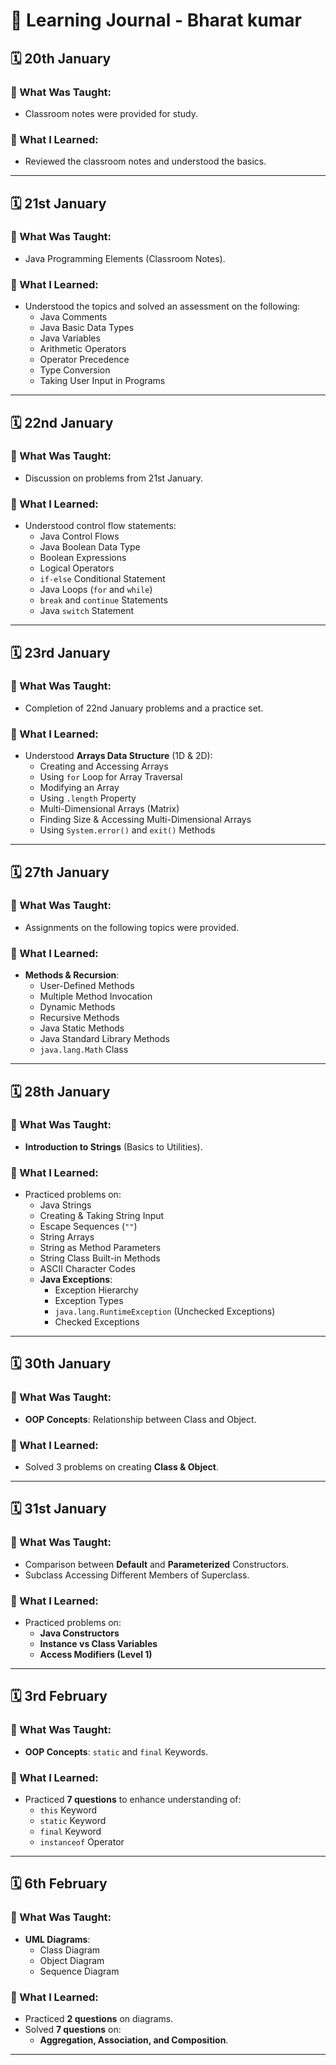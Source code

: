 # 📘 Learning Journal - Bharat kumar

## 🗓️ 20th January
### 📌 What Was Taught:
- Classroom notes were provided for study.

### 🎯 What I Learned:
- Reviewed the classroom notes and understood the basics.

---

## 🗓️ 21st January
### 📌 What Was Taught:
- Java Programming Elements (Classroom Notes).

### 🎯 What I Learned:
- Understood the topics and solved an assessment on the following:
  - Java Comments
  - Java Basic Data Types
  - Java Variables
  - Arithmetic Operators
  - Operator Precedence
  - Type Conversion
  - Taking User Input in Programs

---

## 🗓️ 22nd January
### 📌 What Was Taught:
- Discussion on problems from 21st January.

### 🎯 What I Learned:
- Understood control flow statements:
  - Java Control Flows
  - Java Boolean Data Type
  - Boolean Expressions
  - Logical Operators
  - `if-else` Conditional Statement
  - Java Loops (`for` and `while`)
  - `break` and `continue` Statements
  - Java `switch` Statement

---

## 🗓️ 23rd January
### 📌 What Was Taught:
- Completion of 22nd January problems and a practice set.

### 🎯 What I Learned:
- Understood **Arrays Data Structure** (1D & 2D):
  - Creating and Accessing Arrays
  - Using `for` Loop for Array Traversal
  - Modifying an Array
  - Using `.length` Property
  - Multi-Dimensional Arrays (Matrix)
  - Finding Size & Accessing Multi-Dimensional Arrays
  - Using `System.error()` and `exit()` Methods

---

## 🗓️ 27th January
### 📌 What Was Taught:
- Assignments on the following topics were provided.

### 🎯 What I Learned:
- **Methods & Recursion**:
  - User-Defined Methods
  - Multiple Method Invocation
  - Dynamic Methods
  - Recursive Methods
  - Java Static Methods
  - Java Standard Library Methods
  - `java.lang.Math` Class

---

## 🗓️ 28th January
### 📌 What Was Taught:
- **Introduction to Strings** (Basics to Utilities).

### 🎯 What I Learned:
- Practiced problems on:
  - Java Strings
  - Creating & Taking String Input
  - Escape Sequences (`""`)
  - String Arrays
  - String as Method Parameters
  - String Class Built-in Methods
  - ASCII Character Codes
  - **Java Exceptions**:
    - Exception Hierarchy
    - Exception Types
    - `java.lang.RuntimeException` (Unchecked Exceptions)
    - Checked Exceptions

---

## 🗓️ 30th January
### 📌 What Was Taught:
- **OOP Concepts**: Relationship between Class and Object.

### 🎯 What I Learned:
- Solved 3 problems on creating **Class & Object**.

---

## 🗓️ 31st January
### 📌 What Was Taught:
- Comparison between **Default** and **Parameterized** Constructors.
- Subclass Accessing Different Members of Superclass.

### 🎯 What I Learned:
- Practiced problems on:
  - **Java Constructors**
  - **Instance vs Class Variables**
  - **Access Modifiers (Level 1)**

---

## 🗓️ 3rd February
### 📌 What Was Taught:
- **OOP Concepts**: `static` and `final` Keywords.

### 🎯 What I Learned:
- Practiced **7 questions** to enhance understanding of:
  - `this` Keyword
  - `static` Keyword
  - `final` Keyword
  - `instanceof` Operator

---

## 🗓️ 6th February
### 📌 What Was Taught:
- **UML Diagrams**: 
  - Class Diagram
  - Object Diagram
  - Sequence Diagram

### 🎯 What I Learned:
- Practiced **2 questions** on diagrams.
- Solved **7 questions** on:
  - **Aggregation, Association, and Composition**.

---



